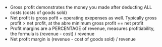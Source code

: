 - Gross profit demonstrates the money you made after deducting ALL costs (costs of goods sold)
- Net profit is gross pofit + operating exepenses as well. Typically gross profit > net profit, at the abre minimum gross profit == net profit
- Profit margins are a PERCENTAGE of revenue, measures profitiability, the formula is (revenue - cost) / revenue
- Net profit margin is (revenue - cost of goods sold) / revenue
